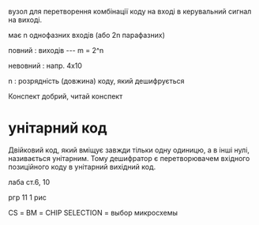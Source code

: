 вузол для перетворення комбінації коду на вході в керувальний сигнал на виході.

має n однофазних входів (або 2n парафазних)

повний
: виходів --- m = 2^n

невовний
: напр. 4x10

n
: розрядність (довжина) коду, який дешифрується

Конспект добрий, читай конспект

# унітарний код

Двійковий код, який вміщує завжди тільки одну одиницю, а в інші нулі,
називається унітарним. Тому дешифратор є перетворювачем вхідного
позиційного коду в унітарний вихідний код.

лаба ст.6, 10

ргр 11 1 рис

CS = ВМ = CHIP SELECTION = выбор микросхемы
